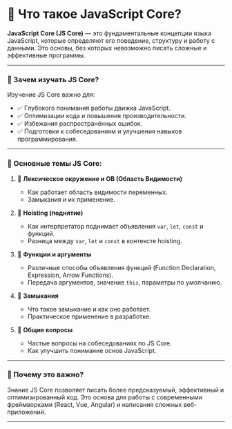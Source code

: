 # 📌 Что такое JavaScript Core?
**JavaScript Core (JS Core)** — это фундаментальные концепции языка JavaScript, которые определяют его поведение, структуру и работу с данными. Это основы, без которых невозможно писать сложные и эффективные программы.

---

### 🔹 Зачем изучать JS Core?
Изучение JS Core важно для:
- ✅ Глубокого понимания работы движка JavaScript.
- ✅ Оптимизации кода и повышения производительности.
- ✅ Избежания распространённых ошибок.
- ✅ Подготовки к собеседованиям и улучшения навыков программирования.

---

### 🔹 Основные темы JS Core:
1. 📌 **Лексическое окружение и ОВ (Область Видимости)**
    - Как работает область видимости переменных.
    - Замыкания и их применение.

2. 📌 **Hoisting (поднятие)**
    - Как интерпретатор поднимает объявления `var`, `let`, `const` и функций.
    - Разница между `var`, `let` и `const` в контексте hoisting.

3. 📌 **Функции и аргументы**
    - Различные способы объявления функций (Function Declaration, Expression, Arrow Functions).
    - Передача аргументов, значение `this`, параметры по умолчанию.

4. 📌 **Замыкания**
    - Что такое замыкание и как оно работает.
    - Практическое применение в разработке.

5. 📌 **Общие вопросы**
    - Частые вопросы на собеседованиях по JS Core.
    - Как улучшить понимание основ JavaScript.

---

### 📌 Почему это важно?
Знание JS Core позволяет писать более предсказуемый, эффективный и оптимизированный код. Это основа для работы с современными фреймворками (React, Vue, Angular) и написания сложных веб-приложений.

---
